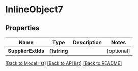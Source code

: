 # InlineObject7

## Properties

Name | Type | Description | Notes
------------ | ------------- | ------------- | -------------
**SupplierExtIds** | **[]string** |  | [optional] 

[[Back to Model list]](../README.md#documentation-for-models) [[Back to API list]](../README.md#documentation-for-api-endpoints) [[Back to README]](../README.md)


